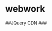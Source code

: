 # webwork

##JQuery CDN
###<script src="https://cdn.staticfile.org/jquery/1.10.2/jquery.min.js">

##Font-Awesome CDN
###<link rel="stylesheet" href="https://cdn.staticfile.org/font-awesome/4.7.0/css/font-awesome.css">
